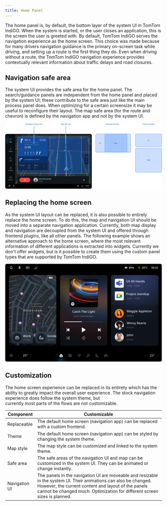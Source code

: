 ```yaml
---
title: Home Panel
---
```


The home panel is, by default, the bottom layer of the system UI in TomTom IndiGO. When the system 
is started, or the user closes an application, this is the screen the user is greeted with. By 
default, TomTom IndiGO serves the navigation experience as the home screen. This choice was made 
because for many drivers navigation guidance is the primary on-screen task while driving, and 
setting up a route is the first thing they do. Even when driving without a route, the TomTom IndiGO 
navigation experience provides contextually relevant information about traffic delays and road 
closures.

## Navigation safe area

The system UI provides the safe area for the home panel. The search/guidance panels are independent 
from the home panel and placed by the system UI; these contribute to the safe area just like the 
main process panel does. When optimizing for a certain screensize it may be useful to reconfigure
their layout. The map safe area (for the route and chevron) is defined by the navigation app and not 
by the system UI.

![navigation safe area](images/home-panel/navigation-safe-area.png)

## Replacing the home screen

As the system UI layout can be replaced, it is also possible to entirely replace the home screen. 
To do this, the map and navigation UI should be moved into a separate navigation application. 
Currently, both map display and navigation are decoupled from the system UI and offered 
through frontend plugins, like all other panels. The following example shows an alternative 
approach to the home screen, where the most relevant information of different applications is 
extracted into widgets. Currently we don't offer widgets, but is it possible to create them using 
the custom panel types that are supported by TomTom IndiGO.

![example](images/home-panel/example.png)

## Customization

The home screen experience can be replaced in its entirety which has the ability to greatly impact 
the overall user experience. The stock navigation experience does follow the system theme, but  
currently most parts of the flows are not customizable.

| Component     | Customizable  |
| ------------- | ------------- |
| Replaceable | The default home screen (navigation app) can be replaced with a custom frontend. |
| Theme | The default home screen (navigation app) can be styled by changing the system theme. |
| Map style | The map style can be customized and linked to the system theme. |
| Safe area | The safe areas of the navigation UI and map can be customized in the system UI. They can be animated or change instantly. |
| Navigation UI | The panels in the navigation UI are moveable and resizable in the system UI. Their animations can also be changed. However, the current content and layout of the panels cannot be changed much. Optimization for different screen sizes is planned. |
